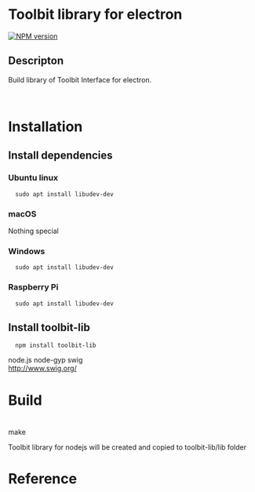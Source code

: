 # Toolbit library for electron
[![NPM version](https://badge.fury.io/js/toolbit-lib.svg)](https://badge.fury.io/js/toolbit-lib)

## Descripton


Build library of Toolbit Interface for electron.

<br>


# Installation

## Install dependencies


### Ubuntu linux
```shell
  sudo apt install libudev-dev
```

### macOS
Nothing special

### Windows
```shell
  sudo apt install libudev-dev
```

### Raspberry Pi
```shell
  sudo apt install libudev-dev
```

## Install toolbit-lib
```shell
  npm install toolbit-lib
```


node.js
node-gyp
swig  
  http://www.swig.org/  


# Build





#



make

Toolbit library for nodejs will be created and copied to toolbit-lib/lib folder


# Reference
